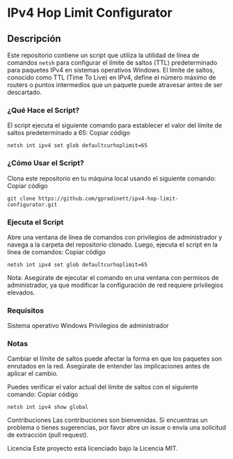 # IPv4 Hop Limit Configurator

## Descripción

Este repositorio contiene un script que utiliza la utilidad de línea de comandos `netsh` para configurar el límite de saltos (TTL) predeterminado para paquetes IPv4 en sistemas operativos Windows. El límite de saltos, conocido como TTL (Time To Live) en IPv4, define el número máximo de routers o puntos intermedios que un paquete puede atravesar antes de ser descartado.

### ¿Qué Hace el Script?
El script ejecuta el siguiente comando para establecer el valor del límite de saltos predeterminado a 65:
Copiar código
```shell
netsh int ipv4 set glob defaultcurhoplimit=65
```
### ¿Cómo Usar el Script?
Clona este repositorio en tu máquina local usando el siguiente comando:
Copiar código
```shell
git clone https://github.com/gpradinett/ipv4-hop-limit-configurator.git
```

### Ejecuta el Script
Abre una ventana de línea de comandos con privilegios de administrador y navega a la carpeta del repositorio clonado. Luego, ejecuta el script en la línea de comandos:
Copiar código
```shell
netsh int ipv4 set glob defaultcurhoplimit=65
```
Nota: Asegúrate de ejecutar el comando en una ventana con permisos de administrador, ya que modificar la configuración de red requiere privilegios elevados.

### Requisitos
Sistema operativo Windows
Privilegios de administrador

### Notas
Cambiar el límite de saltos puede afectar la forma en que los paquetes son enrutados en la red. Asegúrate de entender las implicaciones antes de aplicar el cambio.

Puedes verificar el valor actual del límite de saltos con el siguiente comando:
Copiar código
```shell
netsh int ipv4 show global
```

Contribuciones
Las contribuciones son bienvenidas. Si encuentras un problema o tienes sugerencias, por favor abre un issue o envía una solicitud de extracción (pull request).

Licencia
Este proyecto está licenciado bajo la Licencia MIT.
